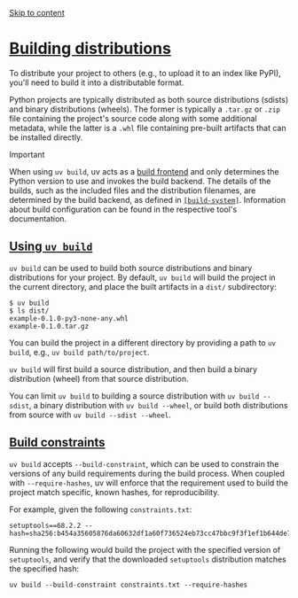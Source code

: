 [Skip to content](https://docs.astral.sh/uv/concepts/projects/build/#building-distributions)

# [Building distributions](https://docs.astral.sh/uv/concepts/projects/build/\#building-distributions)

To distribute your project to others (e.g., to upload it to an index like PyPI), you'll need to
build it into a distributable format.

Python projects are typically distributed as both source distributions (sdists) and binary
distributions (wheels). The former is typically a `.tar.gz` or `.zip` file containing the project's
source code along with some additional metadata, while the latter is a `.whl` file containing
pre-built artifacts that can be installed directly.

Important

When using `uv build`, uv acts as a [build frontend](https://peps.python.org/pep-0517/#terminology-and-goals)
and only determines the Python version to use and invokes the build backend. The details of
the builds, such as the included files and the distribution filenames, are determined by the build
backend, as defined in [`[build-system]`](https://docs.astral.sh/uv/concepts/projects/config/#build-systems). Information about build
configuration can be found in the respective tool's documentation.

## [Using `uv build`](https://docs.astral.sh/uv/concepts/projects/build/\#using-uv-build)

`uv build` can be used to build both source distributions and binary distributions for your project.
By default, `uv build` will build the project in the current directory, and place the built
artifacts in a `dist/` subdirectory:

```
$ uv build
$ ls dist/
example-0.1.0-py3-none-any.whl
example-0.1.0.tar.gz

```

You can build the project in a different directory by providing a path to `uv build`, e.g.,
`uv build path/to/project`.

`uv build` will first build a source distribution, and then build a binary distribution (wheel) from
that source distribution.

You can limit `uv build` to building a source distribution with `uv build --sdist`, a binary
distribution with `uv build --wheel`, or build both distributions from source with
`uv build --sdist --wheel`.

## [Build constraints](https://docs.astral.sh/uv/concepts/projects/build/\#build-constraints)

`uv build` accepts `--build-constraint`, which can be used to constrain the versions of any build
requirements during the build process. When coupled with `--require-hashes`, uv will enforce that
the requirement used to build the project match specific, known hashes, for reproducibility.

For example, given the following `constraints.txt`:

```
setuptools==68.2.2 --hash=sha256:b454a35605876da60632df1a60f736524eb73cc47bbc9f3f1ef1b644de74fd2a

```

Running the following would build the project with the specified version of `setuptools`, and verify
that the downloaded `setuptools` distribution matches the specified hash:

```
uv build --build-constraint constraints.txt --require-hashes

```
